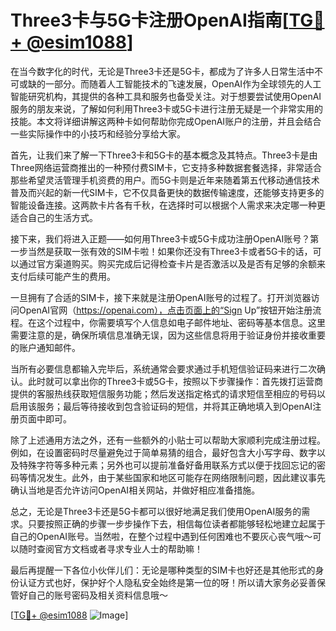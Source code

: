 # Three3卡与5G卡注册OpenAI指南[[TG💪+ @esim1088](https://t.me/s/esim1088)]

在当今数字化的时代，无论是Three3卡还是5G卡，都成为了许多人日常生活中不可或缺的一部分。而随着人工智能技术的飞速发展，OpenAI作为全球领先的人工智能研究机构，其提供的各种工具和服务也备受关注。对于想要尝试使用OpenAI服务的朋友来说，了解如何利用Three3卡或5G卡进行注册无疑是一个非常实用的技能。本文将详细讲解这两种卡如何帮助你完成OpenAI账户的注册，并且会结合一些实际操作中的小技巧和经验分享给大家。

首先，让我们来了解一下Three3卡和5G卡的基本概念及其特点。Three3卡是由Three网络运营商推出的一种预付费SIM卡，它支持多种数据套餐选择，非常适合那些希望灵活管理手机资费的用户。而5G卡则是近年来随着第五代移动通信技术普及而兴起的新一代SIM卡，它不仅具备更快的数据传输速度，还能够支持更多的智能设备连接。这两款卡片各有千秋，在选择时可以根据个人需求来决定哪一种更适合自己的生活方式。

接下来，我们将进入正题——如何用Three3卡或5G卡成功注册OpenAI账号？第一步当然是获取一张有效的SIM卡啦！如果你还没有Three3卡或者5G卡的话，可以通过官方渠道购买。购买完成后记得检查卡片是否激活以及是否有足够的余额来支付后续可能产生的费用。

一旦拥有了合适的SIM卡，接下来就是注册OpenAI账号的过程了。打开浏览器访问OpenAI官网（https://openai.com），点击页面上的“Sign Up”按钮开始注册流程。在这个过程中，你需要填写个人信息如电子邮件地址、密码等基本信息。这里需要注意的是，确保所填信息准确无误，因为这些信息将用于验证身份并接收重要的账户通知邮件。

当所有必要信息都输入完毕后，系统通常会要求通过手机短信验证码来进行二次确认。此时就可以拿出你的Three3卡或5G卡，按照以下步骤操作：首先拨打运营商提供的客服热线获取短信服务功能；然后发送指定格式的请求短信至相应的号码以启用该服务；最后等待接收到包含验证码的短信，并将其正确地填入到OpenAI注册页面中即可。

除了上述通用方法之外，还有一些额外的小贴士可以帮助大家顺利完成注册过程。例如，在设置密码时尽量避免过于简单易猜的组合，最好包含大小写字母、数字以及特殊字符等多种元素；另外也可以提前准备好备用联系方式以便于找回忘记的密码等情况发生。此外，由于某些国家和地区可能存在网络限制问题，因此建议事先确认当地是否允许访问OpenAI相关网站，并做好相应准备措施。

总之，无论是Three3卡还是5G卡都可以很好地满足我们使用OpenAI服务的需求。只要按照正确的步骤一步步操作下去，相信每位读者都能够轻松地建立起属于自己的OpenAI账号。当然啦，在整个过程中遇到任何困难也不要灰心丧气哦～可以随时查阅官方文档或者寻求专业人士的帮助嘛！

最后再提醒一下各位小伙伴儿们：无论是哪种类型的SIM卡也好还是其他形式的身份认证方式也好，保护好个人隐私安全始终是第一位的呀！所以请大家务必妥善保管好自己的账号密码及相关资料信息哦～

[[TG💪+ @esim1088](https://t.me/s/esim1088) ![Image](https://i.postimg.cc/4NQfJmqS/Snipaste-2025-05-13-00-14-12.png)]